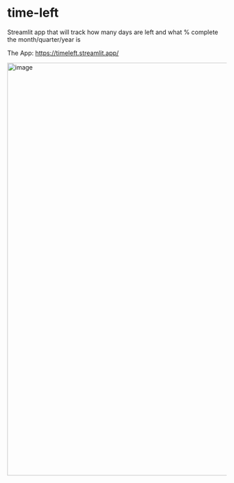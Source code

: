 # time-left
Streamlit app that will track how many days are left and what % complete the month/quarter/year is

The App: https://timeleft.streamlit.app/

<img width="949" alt="image" src="https://github.com/user-attachments/assets/4b132f63-2717-4720-b0f2-0ccfce44579d">
